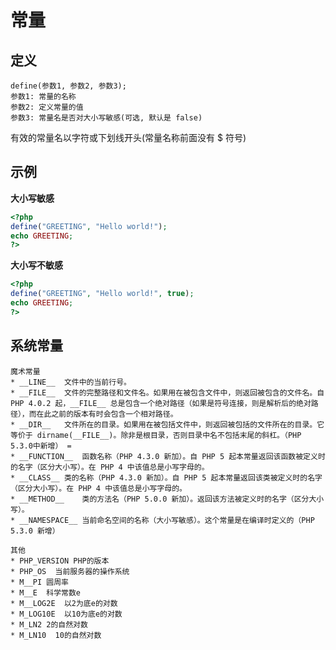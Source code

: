 常量
===

定义
---

    define(参数1, 参数2, 参数3);
    参数1: 常量的名称
    参数2: 定义常量的值
    参数3: 常量名是否对大小写敏感(可选, 默认是 false)

有效的常量名以字符或下划线开头(常量名称前面没有 $ 符号)

示例
---

**大小写敏感**

```php
<?php
define("GREETING", "Hello world!");
echo GREETING;
?>
```

**大小写不敏感**
```php
<?php
define("GREETING", "Hello world!", true);
echo GREETING;
?>
```

系统常量
---

    魔术常量
    * __LINE__	文件中的当前行号。
    * __FILE__	文件的完整路径和文件名。如果用在被包含文件中，则返回被包含的文件名。自 PHP 4.0.2 起，__FILE__ 总是包含一个绝对路径（如果是符号连接，则是解析后的绝对路径），而在此之前的版本有时会包含一个相对路径。
    * __DIR__	文件所在的目录。如果用在被包括文件中，则返回被包括的文件所在的目录。它等价于 dirname(__FILE__)。除非是根目录，否则目录中名不包括末尾的斜杠。（PHP 5.3.0中新增） =
    * __FUNCTION__	函数名称（PHP 4.3.0 新加）。自 PHP 5 起本常量返回该函数被定义时的名字（区分大小写）。在 PHP 4 中该值总是小写字母的。
    * __CLASS__	类的名称（PHP 4.3.0 新加）。自 PHP 5 起本常量返回该类被定义时的名字（区分大小写）。在 PHP 4 中该值总是小写字母的。
    * __METHOD__	类的方法名（PHP 5.0.0 新加）。返回该方法被定义时的名字（区分大小写）。
    * __NAMESPACE__	当前命名空间的名称（大小写敏感）。这个常量是在编译时定义的（PHP 5.3.0 新增）

    其他
    * PHP_VERSION PHP的版本
    * PHP_OS  当前服务器的操作系统
    * M__PI 圆周率
    * M__E  科学常数e
    * M__LOG2E  以2为底e的对数
    * M_LOG10E  以10为底e的对数
    * M_LN2 2的自然对数
    * M_LN10  10的自然对数
